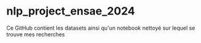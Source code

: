 # nlp_project_ensae_2024
Ce GitHub contient les datasets ainsi qu'un notebook nettoyé sur lequel se trouve mes recherches
